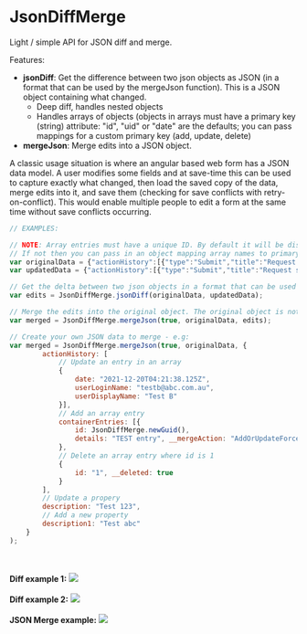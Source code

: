 # JsonDiffMerge
Light / simple API for JSON diff and merge.

Features:
- <b>jsonDiff</b>: Get the difference between two json objects as JSON (in a format that can be used by the mergeJson function). This is a JSON object containing what changed.
  - Deep diff, handles nested objects
  - Handles arrays of objects (objects in arrays must have a primary key (string) attribute: "id", "uid" or "date" are the defaults; you can pass mappings for a custom primary key (add, update, delete)
- <b>mergeJson</b>: Merge edits into a JSON object.

A classic usage situation is where an angular based web form has a JSON data model. A user modifies some fields and at save-time this can be used to capture exactly what changed, then load the saved copy of the data, merge edits into it, and save them (checking for save conflicts with retry-on-conflict). This would enable multiple people to edit a form at the same time without save conflicts occurring.


```javascript
// EXAMPLES:

// NOTE: Array entries must have a unique ID. By default it will be discovered if it is "id", "uid" or "date". 
// If not then you can pass in an object mapping array names to primary key field names (see jsonDiff function comments for all details)
var originalData = {"actionHistory":[{"type":"Submit","title":"Request submitted","description":"Saved stage Draft","userLoginName":"testa@abc.com.au","userDisplayName":"Test A","date":"2021-12-20T04:21:38.125Z"}],"dateSubmitted":"2021-12-20T04:20:35.287Z","containerEntries":[{"id":"1","details":"details"},{"id":"2","details":"details 2"}],"equipmentEntries":[],"deliveryDate":"","resources":[{"title":"Supervisor","id":"Supervisor","amount":0},{"title":"Fitter","id":"Fitter","amount":0},{"title":"Boilermaker","id":"Boilermaker","amount":0},{"title":"Rigger","id":"Rigger","amount":0},{"title":"Electrician","id":"Electrician","amount":0},{"title":"Instrumentation Tech.","id":"Instrumentation Tech.","amount":0},{"title":"CSC","id":"CSC","amount":0},{"title":"Specialised Resources","id":"Specialised Resources","amount":0}],"equipments":[{"title":"Crane","id":"Crane","amount":""},{"title":"EWP","id":"EWP","amount":""},{"title":"Scaffold","id":"Scaffold","amount":""},{"title":"Special tools","id":"Special tools","amount":""}],"area":"AC","Requestor":"testa@abc.com.au","Submitter":"testa@abc.com.au","requestorOffice":"Melbourne Office","requestorManager":"testb@abc.com.au","requestorEmail":"testa@abc.com.au","requestorPhone":"","requestorPosition":"Consultant","requestorDepartment":"IT","requestType":"Add Late Work","canBeDoneOutsideShutdown":"Yes","wo":32423423,"revision":"REV 23333","description":"test","work":"Mechanical","location":"Functional location","areaApproverId":3,"effectSafety":"Yes","effectReliability":"Yes","justification":"Testing","osApproval":"","lastAction":{"type":"Submit","title":"Request submitted","description":"Saved stage Draft","userLoginName":"testa@abc.com.au","userDisplayName":"Test A","date":"2021-12-20T04:21:38.125Z"},"nextAction":""};
var updatedData = {"actionHistory":[{"type":"Submit","title":"Request submitted","description":"Saved stage Draft","userLoginName":"testa@abc.com.au","userDisplayName":"Test A","date":"2021-12-20T04:21:38.125Z"},{"type":"Submit","title":"Request submitted","description":"Saved stage Draft","userLoginName":"testa@abc.com.au","userDisplayName":"Test A","date":"2021-12-20T04:22:30.120Z"}],"dateSubmitted":"2021-12-20T04:20:35.287Z","containerEntries":[{"id":"1","details":"details"},{"id":"3","details":"details 3"}],"equipmentEntries":[],"deliveryDate":"","resources":[{"title":"Supervisor","id":"Supervisor","amount":0},{"title":"Fitter","id":"Fitter","amount":3},{"title":"Boilermaker","id":"Boilermaker","amount":0},{"title":"Rigger","id":"Rigger","amount":0},{"title":"Electrician","id":"Electrician","amount":0},{"title":"Instrumentation Tech.","id":"Instrumentation Tech.","amount":0},{"title":"CSC","id":"CSC","amount":0},{"title":"Specialised Resources","id":"Specialised Resources","amount":0}],"equipments":[{"title":"Crane","id":"Crane","amount":""},{"title":"EWP","id":"EWP","amount":"Require 4"},{"title":"Scaffold","id":"Scaffold","amount":""},{"title":"Special tools","id":"Special tools","amount":""}],"area":"Area 2","Requestor":"testa@abc.com.au","Submitter":"testa@abc.com.au","requestorOffice":"Melbourne Office","requestorManager":"testb@abc.com.au","requestorEmail":"testa@abc.com.au","requestorPhone":"","requestorPosition":"Consultant","requestorDepartment":"IT","requestType":"Add Late Work","canBeDoneOutsideShutdown":"Yes","wo":32423423,"revision":"REV 23333","description":"Description modified","work":"Mechanical","location":"Functional location","areaApproverId":3,"effectSafety":"Yes","effectReliability":"Yes","justification":"Testing","osApproval":"","lastAction":{"type":"Update","title":"Request updated","description":"Saved stage In Progress","userLoginName":"testa@abc.com.au","userDisplayName":"Test A","date":"2021-12-20T04:22:30.120Z"},"nextAction":""};

// Get the delta between two json objects in a format that can be used by the mergeJson function
var edits = JsonDiffMerge.jsonDiff(originalData, updatedData);

// Merge the edits into the original object. The original object is not modified. The result is returned.
var merged = JsonDiffMerge.mergeJson(true, originalData, edits);

// Create your own JSON data to merge - e.g:
var merged = JsonDiffMerge.mergeJson(true, originalData, { 
		actionHistory: [
			// Update an entry in an array
			{
				date: "2021-12-20T04:21:38.125Z", 
				userLoginName: "testb@abc.com.au", 
				userDisplayName: "Test B" 
			}],
			// Add an array entry
			containerEntries: [{
				id: JsonDiffMerge.newGuid(),
				details: "TEST entry", __mergeAction: "AddOrUpdateForce"
			},
			// Delete an array entry where id is 1
			{
				id: "1", __deleted: true
			}
		],
		// Update a propery
		description: "Test 123",
		// Add a new property
		description1: "Test abc"
	}
);
```
<br><br>
<b>Diff example 1:</b>
<img src="https://github.com/ryanshane/JsonDiffMerge/blob/main/jsonDiff1.png"> 
<br><br>
<b>Diff example 2:</b>
<img src="https://github.com/ryanshane/JsonDiffMerge/blob/main/jsonDiff2.png"> 
<br><br>
<b>JSON Merge example:</b>
<img src="https://github.com/ryanshane/JsonDiffMerge/blob/main/mergeJson.png"> 
